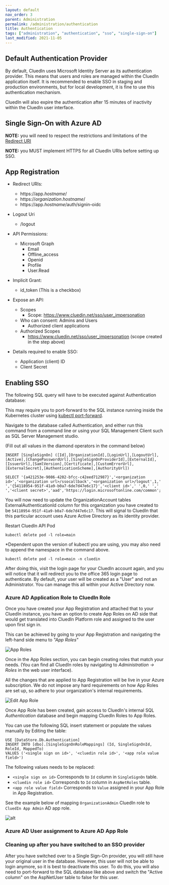```yaml
---
layout: default
nav_order: 3
parent: Administration
permalink: /administration/authentication
title: Authentication
tags: ["administration", "authentication", "sso", "single-sign-on"]
last_modified: 2021-11-05
---
```


## Default Authentication Provider

By default, CluedIn uses Microsoft Identity Server as its authentication provider. This means that users and roles are managed within the CluedIn application itself. It is recommended to enable SSO in staging and production environments, but for local development, it is fine to use this authentication mechanism. 

CluedIn will also expire the authentication after 15 minutes of inactivity within the CluedIn user interface. 

## Single Sign-On with Azure AD

**NOTE:** you will need to respect the restrictions and limitations of the [Redirect URI](https://docs.microsoft.com/en-us/azure/active-directory/develop/reply-url)

**NOTE:** you MUST implement HTTPS for all CluedIn URIs before setting up SSO.

## App Registration
* Redirect URIs:
  * https://app._hostname_/
  * https://_organization_._hostname_/
  * https://app._hostname_/auth/signin-oidc

* Logout Uri
  * <org account url>/logout


* API Permissions:
  * Microsoft Graph
    * Email
    * Offline_access
    * Openid
    * Profile
    * User.Read
 
* Implicit Grant:
  * id_token (This is a checkbox)

* Expose an API:
  * Scopes
    * Scope: https://www.cluedin.net/sso/user_impersonation
  * Who can consent: Admins and Users
    * Authorized client applications
  * Authorized Scopes
    * https://www.cluedin.net/sso/user_impersonation (scope created in the step above)
 
* Details required to enable SSO:
  * Application (client) ID
  * Client Secret

## Enabling SSO
The following SQL query will have to be executed against Authentication database:

This may require you to port-forward to the SQL instance running inside the Kubernetes cluster using [kubectl port-forward](https://kubernetes.io/docs/tasks/access-application-cluster/port-forward-access-application-cluster/). 

Navigate to the database called Authentication, and either run this command from a command line or using your SQL Management Client such as SQL Server Management studio.

(Fill out all values in the diamond operators in the command below)
```
INSERT [SingleSignOn] ([Id],[OrganizationId],[LoginUrl],[LogoutUrl],[Active],[ChangePasswordUrl],[SingleSignOnProviderId],[ExternalId],[IssuerUrl],[SamlVersion],[Certificate],[CustomErrorUrl],[ExternalSecret],[AuthenticationScheme],[AuthorityUrl])

SELECT '{a421253e-9086-4202-bfcc-c42eed712987}','<organization id>','<organization url>/ssocallback','<organization url>/logout',1,' ','{54118954-951f-41a9-b0a7-6de7d47e6c17}','<client id>',' ',0,' ',' ','<client secret>','aad','https://login.microsoftonline.com/common';
```

You will now need to update the OrganizationAccount tables ExternalAuthenticationId column for this organization you have created to be  `54118954-951f-41a9-b0a7-6de7d47e6c17`. This will signal to CluedIn that this particular account uses Azure Active Directory as its identity provider.

Restart CluedIn API Pod
```
kubectl delete pod -l role=main
```

*Dependent upon the version of kubectl you are using, you may also need to append the namespace in the command above.

```
kubectl delete pod -l role=main -n cluedin
```

After doing this, visit the login page for your CluedIn account again, and you will notice that it will redirect you to the office 365 login page to authenticate. By default, your user will be created as a "User" and not an Administrator. You can manage this all within your Active Directory now.

### Azure AD Application Role to CluedIn Role

Once you have created your App Registration and attached that to your CluedIn instance, you have an option to create App Roles on AD side that would get translated into CluedIn Platform role and assigned to the user upon first sign in.

This can be achieved by going to your App Registration and navigating the left-hand side menu to *"App Roles"*

![App Roles](../assets/images/administration/app-role-nav.png)

Once in the App Roles section, you can begin creating roles that match your needs. (You can find all CluedIn roles by navigating to *Administration -> Roles* in the web user interface).

All the changes that are applied to App Registration will be live in your Azure subscription. We do not impose any hard requirements on how App Roles are set up, so adhere to your organization's internal requirements.

![Edit App Role](../assets/images/administration/edit-app-role.png)

Once App Role has been created, gain access to CluedIn's internal SQL _Authentication_ database and begin mapping CluedIn Roles to App Roles.

You can use the following SQL insert statement or populate the values manually by Editing the table:
```
USE [DataStore.Db.Authentication]
INSERT INTO [dbo].[SingleSignOnRoleMappings] (Id, SingleSignOnId, RoleId, MappedTo)
VALUES ('<single sign on id>', '<cluedin role id>', '<app role value field>')
```

The following values needs to be replaced:
* `<single sign on id>`  Corresponds to `Id` column in `SingleSignOn` table.
* `<cluedin role id>` Corresponds to `Id` column in `AspNetRoles` table.
* `<app role value field>` Corresponds to `Value` assigned in your App Role in App Registration.

See the example below of mapping `OrganizationAdmin` CluedIn role to `CluedIn App Admin` AD app role.

![alt](../assets/images/administration/insert-role-mapping.png)

### Azure AD User assignment to Azure AD App Role
### Cleaning up after you have switched to an SSO provider

After you have switched over to a Single Sign-On provider, you will still have your original user in the database. However, this user will not be able to login anymore, so it is best to deactivate this user. To do this, you will also need to port-forward to the SQL database like above and switch the "Active column" on the AspNetUser table to false for this user. 

